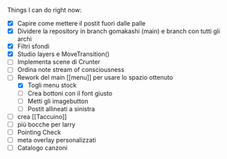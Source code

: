 
Things I can do right now:
- [x] Capire come mettere il postit fuori dalle palle
- [x] Dividere la repository in branch gomakashi (main) e branch con tutti gli archi
- [x] Filtri sfondi
- [x] Studio layers e MoveTransition()
- [ ] Implementa scene di Crunter
- [ ] Ordina note stream of consciousness
- [ ] Rework del main [[menu]] per usare lo spazio ottenuto
	- [x] Togli menu stock
	- [ ] Crea bottoni con il font giusto
	- [ ] Metti gli imagebutton
	- [ ] Postit allineati a sinistra
- [ ] crea [[Taccuino]]
- [ ] più bocche per larry
- [ ] Pointing Check
- [ ] meta overlay personalizzati
- [ ] Catalogo canzoni
